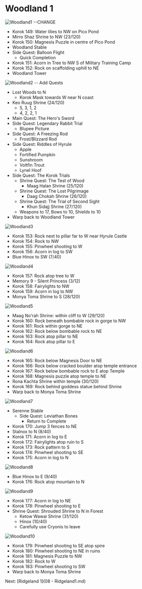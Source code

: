 # Woodland 1

![Woodland1](images/Woodland1.PNG) --CHANGE

* Korok 149: Water lilies to NW on Pico Pond
* Mirro Shaz Shrine to NW (23/120)
* Korok 150: Magnesis Puzzle in centre of Pico Pond
* Woodland Stable
* Side Quest: Balloon Flight
  * Quick Completion
* Korok 151: Acorn in Tree to NW S of Military Training Camp
* Korok 152: Rock on scaffolding uphill to NE
* Woodland Tower

![Woodland2](images/Woodland2.PNG) -- Add Quests

* Lost Woods to N
  * Korok Mask towards W near N coast
* Keo Ruug Shrine (24/120)
  * 5, 3, 1, 2
  * 4, 2, 2, 1
* Main Quest: The Hero's Sword
* Side Quest: Legendary Rabbit Trial
  * Blupee Picture
* Side Quest: A Freezing Rod
  * Frost/Blizzard Rod
* Side Quest: Riddles of Hyrule
  * Apple
  * Fortified Pumpkin
  * Sunshroom
  * Voltfin Trout
  * Lynel Hoof
* Side Quest: The Korok Trials
  * Shrine Quest: The Test of Wood
    * Maag Halan Shrine (25/120)
  * Shrine Quest: The Lost Pilgrimage
    * Daag Chokah Shrine (26/120)
  * Shrine Quest: The Trial of Second Sight
    * Khun Sidajj Shrine (27/120)
  * Weapons to 17, Bows to 10, Shields to 10
* Warp back to Woodland Tower

![Woodland3](images/Woodland3.PNG)

* Korok 153: Rock next to pillar far to W near Hyrule Castle
* Korok 154: Rock to NW
* Korok 155: Pinwheel shooting to W
* Korok 156: Acorn in log to SW
* Blue Hinox to SW (7/40)

![Woodland4](images/Woodland4.PNG)

* Korok 157: Rock atop tree to W
* Memory 9 - Silent Princess (3/12)
* Korok 158: Fairylights to NW
* Korok 159: Acorn in log to NW
* Monya Toma Shrine to S (28/120)

![Woodland5](images/Woodland5.PNG)

* Maag No'rah Shrine: within cliff to W (29/120)
* Korok 160: Rock beneath bombable rock in gorge to NW
* Korok 161: Rock within gorge to NE
* Korok 162: Rock below bombable rock to NE
* Korok 163: Rock atop pillar to NE
* Korok 164: Rock atop pillar to E

![Woodland6](images/Woodland6.PNG)

* Korok 165: Rock below Magnesis Door to NE
* Korok 166: Rock below cracked boulder atop temple entrance
* Korok 167: Rock below bombable rock to E atop Temple
* Korok 168: Magnesis puzzle atop temple to NE
* Rona Kachta Shrine within temple (30/120)
* Korok 169: Rock behind goddess statue behind Shrine
* Warp back to Monya Toma Shrine

![Woodland7](images/Woodland7.PNG)

* Serenne Stable
  * Side Quest: Leviathan Bones
    * Return to Complete
* Korok 170: Jump 3 fences to NE
* Stalnox to N (8/40)
* Korok 171: Acorn in log to E
* Korok 172: Fairylights atop ruin to S
* Korok 173: Rock pattern to S
* Korok 174: Pinwheel shooting to SE
* Korok 175: Acorn in log to N

![Woodland8](images/Woodland8.PNG)

* Blue Hinox to E (9/40)
* Korok 176: Rock atop mountain to N

![Woodland9](images/Woodland9.PNG)

* Korok 177: Acorn in log to NE
* Korok 178: Pinwheel shooting to E
* Shrine Quest: Shrouded Shrine to N in Forest
  * Ketow Wawai Shrine (31/120)
  * Hinox (10/40)
  * Carefully use Cryonis to leave

![Woodland10](images/Woodland10.PNG)

* Korok 179: Pinwheel shooting to SE atop spire
* Korok 180: Pinwheel shooting to NE in ruins
* Korok 181: Magnesis Puzzle to NW
* Korok 182: Rock to W
* Korok 183: Pinwheel shooting to SW
* Warp back to Monya Toma Shrine

Next: [Ridgeland 1](08 - Ridgeland1.md)
